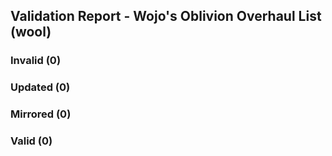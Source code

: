 ## Validation Report - Wojo's Oblivion Overhaul List (wool)


### Invalid (0)
### Updated (0)
### Mirrored (0)
### Valid (0)
